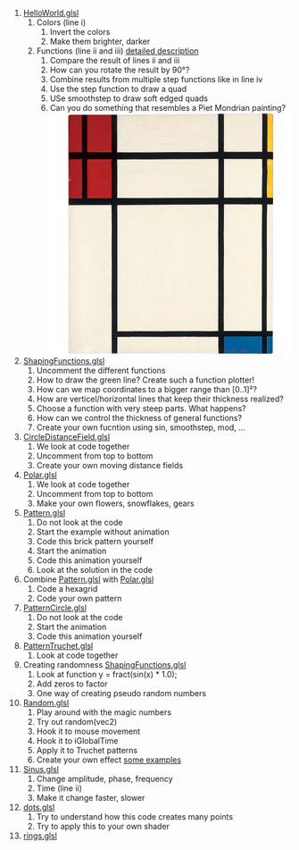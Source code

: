1. [HelloWorld.glsl](HelloWorld.glsl)
	1. Colors (line i)
		1. Invert the colors
		1. Make them brighter, darker
	1. Functions (line ii and iii) [detailed description](https://thebookofshaders.com/07/)
		1. Compare the result of lines ii and iii
		1. How can you rotate the result by 90°?
		1. Combine results from multiple step functions like in line iv
		1. Use the step function to draw a quad
		1. USe smoothstep to draw soft edged quads
		1. Can you do something that resembles a Piet Mondrian painting? ![Mondrian painting](mondrian.jpg "Mondrian painting")
1. [ShapingFunctions.glsl](ShapingFunctions.glsl)
	1. Uncomment the different functions
	1. How to draw the green line? Create such a function plotter!
	1. How can we map coordinates to a bigger range than [0..1]²?
	1. How are verticel/horizontal lines that keep their thickness realized?
	1. Choose a function with very steep parts. What happens?
	1. How can we control the thickness of general functions?
	1. Create your own fucntion using sin, smoothstep, mod, ...
1. [CircleDistanceField.glsl](CircleDistanceField.glsl)
	1. We look at code together
	1. Uncomment from top to bottom
	1. Create your own moving distance fields
1. [Polar.glsl](Polar.glsl)
	1. We look at code together
	1. Uncomment from top to bottom
	1. Make your own flowers, snowflakes, gears
1. [Pattern.glsl](Pattern.glsl)
	1. Do not look at the code
	1. Start the example without animation
	1. Code this brick pattern yourself
	1. Start the animation
	1. Code this animation yourself
	1. Look at the solution in the code
1. Combine [Pattern.glsl](Pattern.glsl) with [Polar.glsl](Polar.glsl)
	1. Code a hexagrid
	1. Code your own pattern
1. [PatternCircle.glsl](PatternCircle.glsl)
	1. Do not look at the code
	1. Start the animation
	1. Code this animation yourself
1. [PatternTruchet.glsl](PatternTruchet.glsl)
	1. Look at code together
1. Creating randomness [ShapingFunctions.glsl](ShapingFunctions.glsl)
	1. Look at function y = fract(sin(x) * 1.0);
	1. Add zeros to factor
	1. One way of creating pseudo random numbers
1. [Random.glsl](Random.glsl)
	1. Play around with the magic numbers
	1. Try out random(vec2)
	1. Hook it to mouse movement
	1. Hook it to iGlobalTime
	1. Apply it to Truchet patterns
	1. Create your own effect [some examples](http://thebookofshaders.com/10/)
1. [Sinus.glsl](Sinus.glsl)
	1. Change amplitude, phase, frequency
	1. Time (line ii)
	1. Make it change faster, slower
1. [dots.glsl](dots.glsl)
	1. Try to understand how this code creates many points
	1. Try to apply this to your own shader
1. [rings.glsl](rings.glsl)